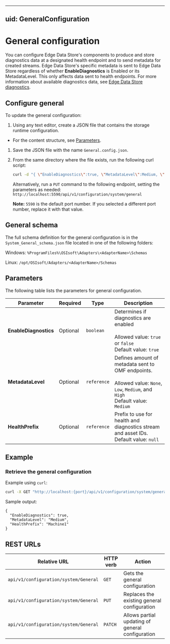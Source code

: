 
---
uid: GeneralConfiguration
---

# General configuration

You can configure Edge Data Store's components to produce and store diagnostics data at a designated health endpoint and to send metadata for created streams. Edge Data Store's specific metadata is sent to Edge Data Store regardless of whether **EnableDiagnostics** is Enabled or its MetadataLevel. This only affects data sent to health endpoints.
For more information about available diagnostics data, see [Edge Data Store diagnostics](xref:EdgeDataStoreDiagnostics).

## Configure general

To update the general configuration:

1. Using any text editor, create a JSON file that contains the storage runtime configuration.

  - For the content structure, see [Parameters](#parameters).

1. Save the JSON file with the name `General.config.json`.

1. From the same directory where the file exists, run the following curl script:

   ```bash
   curl -d "{ \"EnableDiagnostics\":true, \"MetadataLevel\":Medium, \"HealthPrefix\":\"Machine1\" }" -X PUT "http://localhost:5590/api/v1/configuration/system/general"
   ```

   Alternatively, run a `PUT` command to the following endpoint, setting the parameters as needed: `http://localhost:5590/api/v1/configuration/system/general`

      **Note:** `5590` is the default port number. If you selected a different port number, replace it with that value.

## General schema

The full schema definition for the general configuration is in the `System_General_schema.json` file located in one of the following folders:

Windows: `%ProgramFiles%\OSIsoft\Adapters\<AdapterName>\Schemas`

Linux: `/opt/OSIsoft/Adapters/<AdapterName>/Schemas`

## Parameters

The following table lists the parameters for general configuration.

| Parameter             | Required | Type    | Description |
| ---------             | -------- | ------- | ----------- |
| **EnableDiagnostics** | Optional | `boolean` | Determines if diagnostics are enabled<br><br>Allowed value: `true` or `false`<br>Default value: `true`<br>|
| **MetadataLevel** | Optional | `reference` | Defines amount of metadata sent to OMF endpoints.<br><br> Allowed value: `None`, `Low`, `Medium`, and `High`<br> Default value: `Medium`|
| **HealthPrefix** | Optional | `reference` | Prefix to use for health and diagnostics stream and asset IDs.<br> Default value: `null`|

## Example

### Retrieve the general configuration

Example using `curl`:

```bash
curl -X GET "http://localhost:{port}/api/v1/configuration/system/general"
```

Sample output:

```code
{
  "EnableDiagnostics": true,
  "MetadataLevel": "Medium",
  "HealthPrefix": "Machine1"
}
```

## REST URLs

| Relative URL                            | HTTP verb | Action                                          |
| --------------------------------------- | --------- | ----------------------------------------------- |
| `api/v1/configuration/system/General`  | `GET`       | Gets the general configuration             |
| `api/v1/configuration/system/General`  | `PUT`       | Replaces the existing general configuration |
| `api/v1/configuration/system/General`  | `PATCH`       | Allows partial updating of general configuration
